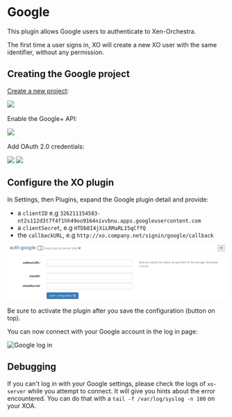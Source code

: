 # Google

This plugin allows Google users to authenticate to Xen-Orchestra.

The first time a user signs in, XO will create a new XO user with the same identifier, without any permission.


## Creating the Google project

[Create a new project](https://console.developers.google.com/project):

![](https://raw.githubusercontent.com/vatesfr/xo-server-auth-google/master/create-project-2.png)

Enable the Google+ API:

![](https://raw.githubusercontent.com/vatesfr/xo-server-auth-google/master/enable-google+-api.png)

Add OAuth 2.0 credentials:

![](https://raw.githubusercontent.com/vatesfr/xo-server-auth-google/master/add-oauth2-credentials.png)
![](https://raw.githubusercontent.com/vatesfr/xo-server-auth-google/master/add-oauth2-credentials-2.png)

## Configure the XO plugin

In Settings, then Plugins, expand the Google plugin detail and provide:

* a `clientID` e.g `326211154583-nt2s112d3t7f4f1hh49oo9164nivvbnu.apps.googleusercontent.com`
* a `clientSecret`, e.g `HTDb8I4jXiLRMaRL15qCffQ`
* the `callbackURL`, e.g `http://xo.company.net/signin/google/callback`

![](googleconfig.png)

Be sure to activate the plugin after you save the configuration (button on top).

You can now connect with your Google account in the log in page:

![Google log in]()

## Debugging

If you can't log in with your Google settings, please check the logs of `xo-server` while you attempt to connect. It will give you hints about the error encountered. You can do that with a `tail -f /var/log/syslog -n 100` on your XOA.
